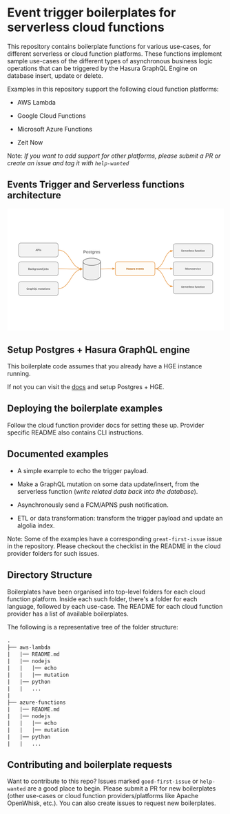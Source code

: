# Event trigger boilerplates for serverless cloud functions

This repository contains boilerplate functions for various use-cases, for different serverless or cloud function platforms. These functions implement sample use-cases of the different types of asynchronous business logic operations that can be triggered by the Hasura GraphQL Engine on database insert, update or delete.

Examples in this repository support the following cloud function platforms:

* AWS Lambda

* Google Cloud Functions

* Microsoft Azure Functions

* Zeit Now

Note: *If you want to add support for other platforms, please submit a PR or create an issue and tag it with `help-wanted`*


## Events Trigger and Serverless functions architecture

![Architecture diagram](assets/basic-event-triggers-arch-diagram.png)

## Setup Postgres + Hasura GraphQL engine
This boilerplate code assumes that you already have a HGE instance running.

If not you can visit the [docs](https://docs.hasura.io/1.0/graphql/manual/getting-started/index.html) and setup Postgres + HGE.

## Deploying the boilerplate examples

Follow the cloud function provider docs for setting these up. Provider specific README also contains CLI instructions.

## Documented examples

* A simple example to echo the trigger payload.

* Make a GraphQL mutation on some data update/insert, from the serverless function (*write related data back into the database*).

* Asynchronously send a FCM/APNS push notification.

* ETL or data transformation: transform the trigger payload and update an algolia index.

Note: Some of the examples have a corresponding `great-first-issue` issue in the repository. Please checkout the checklist in the README in the cloud provider folders for such issues.

## Directory Structure

Boilerplates have been organised into top-level folders for each cloud function platform. Inside each such folder, there's a folder for each language, followed by each use-case. The README for each cloud function provider has a list of available boilerplates.

The following is a representative tree of the folder structure:

    .
    ├── aws-lambda
    |   |── README.md
    |   |── nodejs
    |   |   |── echo
    |   |   |── mutation
    |   |── python
    |   |   ...
    |
    ├── azure-functions
    |   |── README.md 
    |   |── nodejs
    |   |   |── echo
    |   |   |── mutation
    |   |── python
    |   |   ...

    
## Contributing and boilerplate requests

Want to contribute to this repo? Issues marked `good-first-issue` or `help-wanted` are a good place to begin. Please submit a PR for new boilerplates (other use-cases or cloud function providers/platforms like Apache OpenWhisk, etc.). You can also create issues to request new boilerplates.
